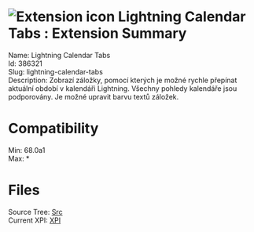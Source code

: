 # ![Extension icon](https://addons.thunderbird.net/static/img/addon-icons/tabs-64.png) Lightning Calendar Tabs : Extension Summary

Name: Lightning Calendar Tabs  
Id: 386321  
Slug: lightning-calendar-tabs  
Description: Zobrazí záložky, pomocí kterých je možné rychle přepínat aktuální období v kalendáři Lightning. Všechny pohledy kalendáře jsou podporovány. Je možné upravit barvu textů záložek.
  

# Compatibility
Min: 68.0a1  
Max: *  

# Files

Source Tree: [Src](C:/Dev/Thunderbird/ThunderKdB/xall/x68/386321-lightning-calendar-tabs/src)  
Current XPI: [XPI](C:/Dev/Thunderbird/ThunderKdB/xall/x68/386321-lightning-calendar-tabs/xpi)  



